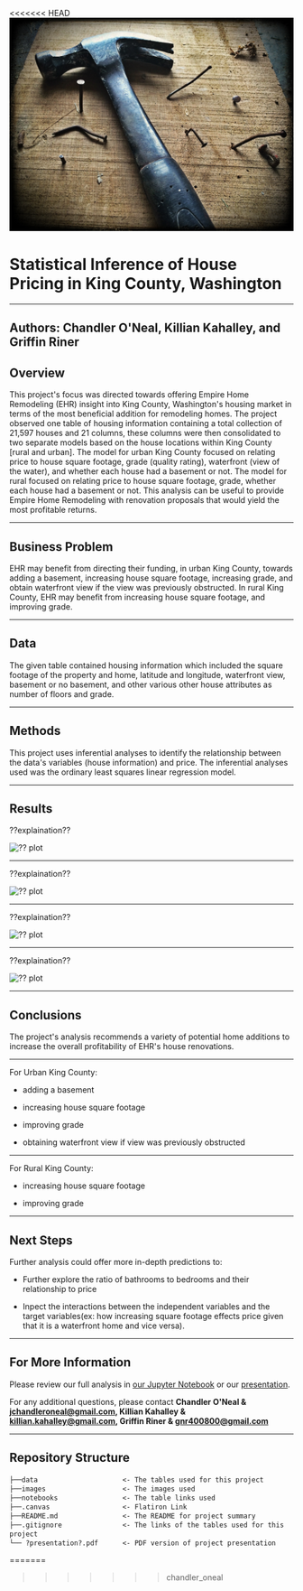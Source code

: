 <<<<<<< HEAD
![remodeling photo](images/cover_hammer.jpg)

# Statistical Inference of House Pricing in King County, Washington

---
**Authors**: Chandler O'Neal, Killian Kahalley, and Griffin Riner
---

## Overview

This project's focus was directed towards offering Empire Home Remodeling (EHR) insight into King County, Washington's housing market in terms of the most beneficial addition for remodeling homes. The project observed one table of housing information containing a total collection of 21,597 houses and 21 columns, these columns were then consolidated to two separate models based on the house locations within King County [rural and urban]. The model for urban King County focused on relating price to house square footage, grade (quality rating), waterfront (view of the water), and whether each house had a basement or not. The model for rural focused on relating price to house square footage, grade, whether each house had a basement or not. This analysis can be useful to provide Empire Home Remodeling with renovation proposals that would yield the most profitable returns.

---

## Business Problem

EHR may benefit from directing their funding, in urban King County, towards adding a basement, increasing house square footage, increasing grade, and obtain waterfront view if the view was previously obstructed. In rural King County, EHR may benefit from increasing house square footage, and improving grade.

---

## Data

The given table contained housing information which included the square footage of the property and home, latitude and longitude, waterfront view, basement or no basement, and other various other house attributes as number of floors and grade. 

---

## Methods

This project uses inferential analyses to identify the relationship between the data's variables (house information) and price. The inferential analyses used was the ordinary least squares linear regression model. 

---

## Results

??explaination??

![?? plot](images/??.png)

---

??explaination??


![?? plot](images/??.png)

---

??explaination??


![?? plot](images/??.png)

---

??explaination??

![?? plot](images/??.png)


---

## Conclusions

The project's analysis recommends a variety of potential home additions to increase the overall profitability of EHR's house renovations. 

---

For Urban King County:

* adding a basement

* increasing house square footage

* improving grade

* obtaining waterfront view if view was previously obstructed 

---

For Rural King County:

* increasing house square footage

* improving grade


---

## Next Steps

Further analysis could offer more in-depth predictions to:

* Further explore the ratio of bathrooms to bedrooms and their relationship to price  

* Inpect the interactions between the independent variables and the target variables(ex: how increasing square footage effects price given that it is a waterfront home and vice versa).


---

## For More Information

Please review our full analysis in [our Jupyter Notebook](./movie_analysis.ipynb) or our [presentation](./presentation_Analysis.pdf).

For any additional questions, please contact **Chandler O'Neal & jchandleroneal@gmail.com, Killian Kahalley & killian.kahalley@gmail.com, Griffin Riner & gnr400800@gmail.com**


---

## Repository Structure


```
├──data                     <- The tables used for this project 
├──images                   <- The images used 
├──notebooks                <- The table links used 
├──.canvas                  <- Flatiron Link
├──README.md                <- The README for project summary
├──.gitignore               <- The links of the tables used for this project 
└── ?presentation?.pdf      <- PDF version of project presentation
```
=======
>>>>>>> chandler_oneal
